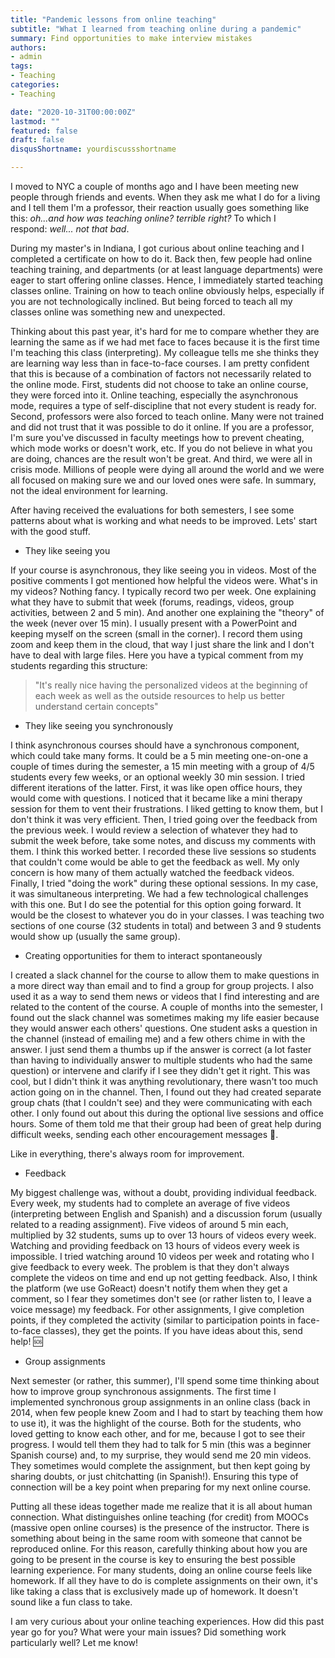 ```yaml
---
title: "Pandemic lessons from online teaching"
subtitle: "What I learned from teaching online during a pandemic"
summary: Find opportunities to make interview mistakes
authors:
- admin
tags:
- Teaching
categories:
- Teaching

date: "2020-10-31T00:00:00Z"
lastmod: ""
featured: false
draft: false
disqusShortname: yourdiscussshortname

---
```


I moved to NYC a couple of months ago and I have been meeting new people through friends and events. When they ask me what I do for a living and I tell them I'm a professor, their reaction usually goes something like this: *oh...and how was teaching online? terrible right?* To which I respond: *well... not that bad*.

During my master's in Indiana, I got curious about online teaching and I completed a certificate on how to do it. Back then, few people had online teaching training, and departments (or at least language departments) were eager to start offering online classes. Hence, I immediately started teaching classes online. Training on how to teach online obviously helps, especially if you are not technologically inclined. But being forced to teach all my classes online was something new and unexpected.

Thinking about this past year, it's hard for me to compare whether they are learning the same as if we had met face to faces because it is the first time I'm teaching this class (interpreting). My colleague tells me she thinks they are learning way less than in face-to-face courses. I am pretty confident that this is because of a combination of factors not necessarily related to the online mode. First, students did not choose to take an online course, they were forced into it. Online teaching, especially the asynchronous mode, requires a type of self-discipline that not every student is ready for. Second, professors were also forced to teach online. Many were not trained and did not trust that it was possible to do it online. If you are a professor, I'm sure you've discussed in faculty meetings how to prevent cheating, which mode works or doesn't work, etc. If you do not believe in what you are doing, chances are the result won't be great. And third, we were all in crisis mode. Millions of people were dying all around the world and we were all focused on making sure we and our loved ones were safe. In summary, not the ideal environment for learning. 

After having received the evaluations for both semesters, I see some patterns about what is working and what needs to be improved. Lets' start with the good stuff.

- They like seeing you

If your course is asynchronous, they like seeing you in videos. Most of the positive comments I got mentioned how helpful the videos were. What's in my videos? Nothing fancy. I typically record two per week. One explaining what they have to submit that week (forums, readings, videos, group activities, between 2 and 5 min). And another one explaining the "theory" of the week (never over 15 min). I usually present with a PowerPoint and keeping myself on the screen (small in the corner). I record them using zoom and keep them in the cloud, that way I just share the link and I don't have to deal with large files. Here you have a typical comment from my students regarding this structure:

> "It's really nice having the personalized videos at the beginning of each week as well as the outside resources to help us better understand certain concepts"

- They like seeing you synchronously

I think asynchronous courses should have a synchronous component, which could take many forms. It could be a 5 min meeting one-on-one a couple of times during the semester, a 15 min meeting with a group of 4/5 students every few weeks, or an optional weekly 30 min session. I tried different iterations of the latter. First, it was like open office hours, they would come with questions. I noticed that it became like a mini therapy session for them to vent their frustrations. I liked getting to know them, but I don't think it was very efficient. Then, I tried going over the feedback from the previous week. I would review a selection of whatever they had to submit the week before, take some notes, and discuss my comments with them. I think this worked better. I recorded these live sessions so students that couldn't come would be able to get the feedback as well. My only concern is how many of them actually watched the feedback videos. Finally, I tried "doing the work" during these optional sessions. In my case, it was simultaneous interpreting. We had a few technological challenges with this one. But I do see the potential for this option going forward. It would be the closest to whatever you do in your classes. I was teaching two sections of one course (32 students in total) and between 3 and 9 students would show up (usually the same group).

- Creating opportunities for them to interact spontaneously

I created a slack channel for the course to allow them to make questions in a more direct way than email and to find a group for group projects. I also used it as a way to send them news or videos that I find interesting and are related to the content of the course. A couple of months into the semester, I found out the slack channel was sometimes making my life easier because they would answer each others' questions. One student asks a question in the channel (instead of emailing me) and a few others chime in with the answer. I just send them a thumbs up if the answer is correct (a lot faster than having to individually answer to multiple students who had the same question) or intervene and clarify if I see they didn't get it right. This was cool, but I didn't think it was anything revolutionary, there wasn't too much action going on in the channel. Then, I found out they had created separate group chats (that I couldn't see) and they were communicating with each other. I only found out about this during the optional live sessions and office hours. Some of them told me that their group had been of great help during difficult weeks, sending each other encouragement messages 🤯.

Like in everything, there's always room for improvement.

- Feedback

My biggest challenge was, without a doubt, providing individual feedback. Every week, my students had to complete an average of five videos (interpreting between English and Spanish) and a discussion forum (usually related to a reading assignment). Five videos of around 5 min each, multiplied by 32 students, sums up to over 13 hours of videos every week. Watching and providing feedback on 13 hours of videos every week is impossible. I tried watching around 10 videos per week and rotating who I give feedback to every week. The problem is that they don't always complete the videos on time and end up not getting feedback. Also, I think the platform (we use GoReact) doesn't notify them when they get a comment, so I fear they sometimes don't see (or rather listen to, I leave a voice message) my feedback. For other assignments, I give completion points, if they completed the activity (similar to participation points in face-to-face classes), they get the points. If you have ideas about this, send help! 🆘

- Group assignments

Next semester (or rather, this summer), I'll spend some time thinking about how to improve group synchronous assignments. The first time I implemented synchronous group assignments in an online class (back in 2014, when few people knew Zoom and I had to start by teaching them how to use it), it was the highlight of the course. Both for the students, who loved getting to know each other, and for me, because I got to see their progress. I would tell them they had to talk for 5 min (this was a beginner Spanish course) and, to my surprise, they would send me 20 min videos. They sometimes would complete the assignment, but then kept going by sharing doubts, or just chitchatting (in Spanish!). Ensuring this type of connection will be a key point when preparing for my next online course.

Putting all these ideas together made me realize that it is all about human connection. What distinguishes online teaching (for credit) from MOOCs (massive open online courses) is the presence of the instructor. There is something about being in the same room with someone that cannot be reproduced online. For this reason, carefully thinking about how you are going to be present in the course is key to ensuring the best possible learning experience. For many students, doing an online course feels like homework. If all they have to do is complete assignments on their own, it's like taking a class that is exclusively made up of homework. It doesn't sound like a fun class to take.

I am very curious about your online teaching experiences. How did this past year go for you? What were your main issues? Did something work particularly well? Let me know!

